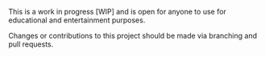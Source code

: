 This is a work in progress [WIP] and is open for anyone to use for educational and entertainment purposes.

Changes or contributions to this project should be made via branching and pull requests.

